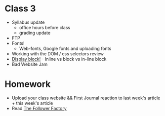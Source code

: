 # Class 3

* Syllabus update
	* office hours before class
	* grading update
* FTP
* Fonts!
  * Web-fonts, Google fonts and uploading fonts
* Working with the DOM / css selectors review
* [Display block!](https://www.w3schools.com/CSSref/pr_class_display.asp) - Inline vs block vs in-line block
* Bad Website Jam


# Homework
* Upload your class website && First Journal reaction to last week's article + this week's article
* Read [The Follower Factory](https://www.nytimes.com/interactive/2018/01/27/technology/social-media-bots.html)
